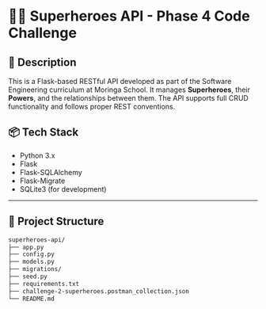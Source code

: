 
# 🦸‍♀️ Superheroes API - Phase 4 Code Challenge

## 🚀 Description
This is a Flask-based RESTful API developed as part of the Software Engineering curriculum at Moringa School. It manages **Superheroes**, their **Powers**, and the relationships between them. The API supports full CRUD functionality and follows proper REST conventions.


## 📦 Tech Stack
- Python 3.x  
- Flask  
- Flask-SQLAlchemy  
- Flask-Migrate  
- SQLite3 (for development)

---

## 📂 Project Structure

```bash
superheroes-api/
├── app.py
├── config.py
├── models.py
├── migrations/
├── seed.py
├── requirements.txt
├── challenge-2-superheroes.postman_collection.json
└── README.md
```